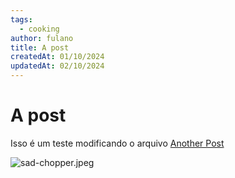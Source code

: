 ```yaml
---
tags:
  - cooking
author: fulano
title: A post
createdAt: 01/10/2024
updatedAt: 02/10/2024
---
```

# A post

Isso é um teste
modificando o arquivo
[Another Post](/posts/another-post)

![sad-chopper.jpeg](/sad-chopper.jpeg)